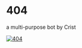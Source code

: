 # 404
a multi-purpose bot by Crist



<a href="https://discordbots.org/bot/491600976009101324" >
  <img src="https://discordbots.org/api/widget/491600976009101324.svg" alt="404" />
</a>
